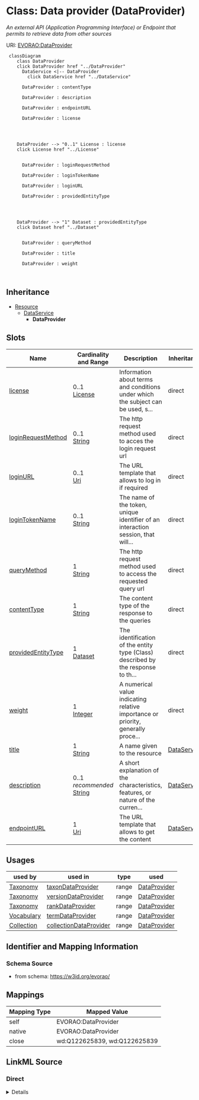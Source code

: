 

# Class: Data provider (DataProvider) 


_An external API (Application Programming Interface) or Endpoint that permits to retrieve data from other sources_





URI: [EVORAO:DataProvider](https://w3id.org/evorao/DataProvider)






```mermaid
 classDiagram
    class DataProvider
    click DataProvider href "../DataProvider"
      DataService <|-- DataProvider
        click DataService href "../DataService"
      
      DataProvider : contentType
        
      DataProvider : description
        
      DataProvider : endpointURL
        
      DataProvider : license
        
          
    
    
    DataProvider --> "0..1" License : license
    click License href "../License"

        
      DataProvider : loginRequestMethod
        
      DataProvider : loginTokenName
        
      DataProvider : loginURL
        
      DataProvider : providedEntityType
        
          
    
    
    DataProvider --> "1" Dataset : providedEntityType
    click Dataset href "../Dataset"

        
      DataProvider : queryMethod
        
      DataProvider : title
        
      DataProvider : weight
        
      
```





## Inheritance
* [Resource](Resource.md)
    * [DataService](DataService.md)
        * **DataProvider**



## Slots

| Name | Cardinality and Range | Description | Inheritance |
| ---  | --- | --- | --- |
| [license](license.md) | 0..1 <br/> [License](License.md) | Information about terms and conditions under which the subject can be used, s... | direct |
| [loginRequestMethod](loginRequestMethod.md) | 0..1 <br/> [String](String.md) | The http request method used to acces the login request url | direct |
| [loginURL](loginURL.md) | 0..1 <br/> [Uri](Uri.md) | The URL template that allows to log in if required | direct |
| [loginTokenName](loginTokenName.md) | 0..1 <br/> [String](String.md) | The name of the token, unique identifier of an interaction session, that will... | direct |
| [queryMethod](queryMethod.md) | 1 <br/> [String](String.md) | The http request method used to access the requested query url | direct |
| [contentType](contentType.md) | 1 <br/> [String](String.md) | The content type of the response to the queries | direct |
| [providedEntityType](providedEntityType.md) | 1 <br/> [Dataset](Dataset.md) | The identification of the entity type (Class) described by the response to th... | direct |
| [weight](weight.md) | 1 <br/> [Integer](Integer.md) | A numerical value indicating relative importance or priority, generally proce... | direct |
| [title](title.md) | 1 <br/> [String](String.md) | A name given to the resource | [DataService](DataService.md) |
| [description](description.md) | 0..1 _recommended_ <br/> [String](String.md) | A short explanation of the characteristics, features, or nature of the curren... | [DataService](DataService.md) |
| [endpointURL](endpointURL.md) | 1 <br/> [Uri](Uri.md) | The URL template that allows to get the content | [DataService](DataService.md) |





## Usages

| used by | used in | type | used |
| ---  | --- | --- | --- |
| [Taxonomy](Taxonomy.md) | [taxonDataProvider](taxonDataProvider.md) | range | [DataProvider](DataProvider.md) |
| [Taxonomy](Taxonomy.md) | [versionDataProvider](versionDataProvider.md) | range | [DataProvider](DataProvider.md) |
| [Taxonomy](Taxonomy.md) | [rankDataProvider](rankDataProvider.md) | range | [DataProvider](DataProvider.md) |
| [Vocabulary](Vocabulary.md) | [termDataProvider](termDataProvider.md) | range | [DataProvider](DataProvider.md) |
| [Collection](Collection.md) | [collectionDataProvider](collectionDataProvider.md) | range | [DataProvider](DataProvider.md) |






## Identifier and Mapping Information







### Schema Source


* from schema: https://w3id.org/evorao/




## Mappings

| Mapping Type | Mapped Value |
| ---  | ---  |
| self | EVORAO:DataProvider |
| native | EVORAO:DataProvider |
| close | wd:Q122625839, wd:Q122625839 |







## LinkML Source

<!-- TODO: investigate https://stackoverflow.com/questions/37606292/how-to-create-tabbed-code-blocks-in-mkdocs-or-sphinx -->

### Direct

<details>
```yaml
name: DataProvider
description: An external API (Application Programming Interface) or Endpoint that
  permits to retrieve data from other sources
title: Data provider
from_schema: https://w3id.org/evorao/
close_mappings:
- wd:Q122625839
- wd:Q122625839
is_a: DataService
slots:
- license
- loginRequestMethod
- loginURL
- loginTokenName
- queryMethod
- contentType
- providedEntityType
- weight
slot_usage:
  license:
    name: license
    description: Information about terms and conditions under which the subject can
      be used, shared, or distributed, indicating any restrictions or permissions
    title: license
    exact_mappings:
    - dct:license
    domain_of:
    - DataProvider
    - File
    range: License
    required: false
    multivalued: false
  loginRequestMethod:
    name: loginRequestMethod
    description: The http request method used to acces the login request url
    title: login request method
    close_mappings:
    - dcat:endpointDescription
    ifabsent: string(GET)
    domain_of:
    - DataProvider
    range: string
    required: false
    multivalued: false
  loginURL:
    name: loginURL
    description: The URL template that allows to log in if required
    title: login URL
    close_mappings:
    - wdp:P1630
    - dcat:endpointDescription
    domain_of:
    - DataProvider
    range: uri
    required: false
    multivalued: false
  loginTokenName:
    name: loginTokenName
    description: The name of the token, unique identifier of an interaction session,
      that will have to be reused as credential in the query
    title: login token name
    close_mappings:
    - dcat:endpointDescription
    domain_of:
    - DataProvider
    range: string
    required: false
    multivalued: false
  queryMethod:
    name: queryMethod
    description: The http request method used to access the requested query url
    title: query method
    close_mappings:
    - dcat:endpointDescription
    domain_of:
    - DataProvider
    range: string
    required: true
    multivalued: false
  contentType:
    name: contentType
    description: The content type of the response to the queries
    title: content type
    close_mappings:
    - dct:format
    ifabsent: string(JSON)
    domain_of:
    - DataProvider
    range: string
    required: true
    multivalued: false
  providedEntityType:
    name: providedEntityType
    description: The identification of the entity type (Class) described by the response
      to the query
    title: provided entity type
    exact_mappings:
    - dcat:servesDataset
    domain_of:
    - DataProvider
    range: Dataset
    required: true
    multivalued: false
  weight:
    name: weight
    description: A numerical value indicating relative importance or priority, generally
      processed in ascending order. This weight helps prioritize content when organizing
      or processing data. Its value can be negative, with a default set to 0
    title: weight
    comments:
    - The lowest weighted Data providers are triggered first, this may be usefull
      to populate at first entities that are referenced by others (e.g. Version ahead
      of Rank ahead of Taxon)
    close_mappings:
    - adms:status
    domain_of:
    - DataProvider
    - Term
    range: integer
    required: true
    multivalued: false

```
</details>

### Induced

<details>
```yaml
name: DataProvider
description: An external API (Application Programming Interface) or Endpoint that
  permits to retrieve data from other sources
title: Data provider
from_schema: https://w3id.org/evorao/
close_mappings:
- wd:Q122625839
- wd:Q122625839
is_a: DataService
slot_usage:
  license:
    name: license
    description: Information about terms and conditions under which the subject can
      be used, shared, or distributed, indicating any restrictions or permissions
    title: license
    exact_mappings:
    - dct:license
    domain_of:
    - DataProvider
    - File
    range: License
    required: false
    multivalued: false
  loginRequestMethod:
    name: loginRequestMethod
    description: The http request method used to acces the login request url
    title: login request method
    close_mappings:
    - dcat:endpointDescription
    ifabsent: string(GET)
    domain_of:
    - DataProvider
    range: string
    required: false
    multivalued: false
  loginURL:
    name: loginURL
    description: The URL template that allows to log in if required
    title: login URL
    close_mappings:
    - wdp:P1630
    - dcat:endpointDescription
    domain_of:
    - DataProvider
    range: uri
    required: false
    multivalued: false
  loginTokenName:
    name: loginTokenName
    description: The name of the token, unique identifier of an interaction session,
      that will have to be reused as credential in the query
    title: login token name
    close_mappings:
    - dcat:endpointDescription
    domain_of:
    - DataProvider
    range: string
    required: false
    multivalued: false
  queryMethod:
    name: queryMethod
    description: The http request method used to access the requested query url
    title: query method
    close_mappings:
    - dcat:endpointDescription
    domain_of:
    - DataProvider
    range: string
    required: true
    multivalued: false
  contentType:
    name: contentType
    description: The content type of the response to the queries
    title: content type
    close_mappings:
    - dct:format
    ifabsent: string(JSON)
    domain_of:
    - DataProvider
    range: string
    required: true
    multivalued: false
  providedEntityType:
    name: providedEntityType
    description: The identification of the entity type (Class) described by the response
      to the query
    title: provided entity type
    exact_mappings:
    - dcat:servesDataset
    domain_of:
    - DataProvider
    range: Dataset
    required: true
    multivalued: false
  weight:
    name: weight
    description: A numerical value indicating relative importance or priority, generally
      processed in ascending order. This weight helps prioritize content when organizing
      or processing data. Its value can be negative, with a default set to 0
    title: weight
    comments:
    - The lowest weighted Data providers are triggered first, this may be usefull
      to populate at first entities that are referenced by others (e.g. Version ahead
      of Rank ahead of Taxon)
    close_mappings:
    - adms:status
    domain_of:
    - DataProvider
    - Term
    range: integer
    required: true
    multivalued: false
attributes:
  license:
    name: license
    description: Information about terms and conditions under which the subject can
      be used, shared, or distributed, indicating any restrictions or permissions
    title: license
    from_schema: https://w3id.org/evorao/
    exact_mappings:
    - dct:license
    rank: 1000
    alias: license
    owner: DataProvider
    domain_of:
    - DataProvider
    - File
    range: License
    required: false
    multivalued: false
  loginRequestMethod:
    name: loginRequestMethod
    description: The http request method used to acces the login request url
    title: login request method
    from_schema: https://w3id.org/evorao/
    close_mappings:
    - dcat:endpointDescription
    rank: 1000
    ifabsent: string(GET)
    alias: loginRequestMethod
    owner: DataProvider
    domain_of:
    - DataProvider
    range: string
    required: false
    multivalued: false
    equals_string_in:
    - GET
    - POST
  loginURL:
    name: loginURL
    description: The URL template that allows to log in if required
    title: login URL
    from_schema: https://w3id.org/evorao/
    close_mappings:
    - wdp:P1630
    - dcat:endpointDescription
    rank: 1000
    alias: loginURL
    owner: DataProvider
    domain_of:
    - DataProvider
    range: uri
    required: false
    multivalued: false
  loginTokenName:
    name: loginTokenName
    description: The name of the token, unique identifier of an interaction session,
      that will have to be reused as credential in the query
    title: login token name
    from_schema: https://w3id.org/evorao/
    close_mappings:
    - dcat:endpointDescription
    rank: 1000
    alias: loginTokenName
    owner: DataProvider
    domain_of:
    - DataProvider
    range: string
    required: false
    multivalued: false
  queryMethod:
    name: queryMethod
    description: The http request method used to access the requested query url
    title: query method
    from_schema: https://w3id.org/evorao/
    close_mappings:
    - dcat:endpointDescription
    rank: 1000
    alias: queryMethod
    owner: DataProvider
    domain_of:
    - DataProvider
    range: string
    required: true
    multivalued: false
    equals_string_in:
    - GET
    - POST
  contentType:
    name: contentType
    description: The content type of the response to the queries
    title: content type
    from_schema: https://w3id.org/evorao/
    close_mappings:
    - dct:format
    rank: 1000
    ifabsent: string(JSON)
    alias: contentType
    owner: DataProvider
    domain_of:
    - DataProvider
    range: string
    required: true
    multivalued: false
  providedEntityType:
    name: providedEntityType
    description: The identification of the entity type (Class) described by the response
      to the query
    title: provided entity type
    from_schema: https://w3id.org/evorao/
    exact_mappings:
    - dcat:servesDataset
    rank: 1000
    alias: providedEntityType
    owner: DataProvider
    domain_of:
    - DataProvider
    range: Dataset
    required: true
    multivalued: false
  weight:
    name: weight
    description: A numerical value indicating relative importance or priority, generally
      processed in ascending order. This weight helps prioritize content when organizing
      or processing data. Its value can be negative, with a default set to 0
    title: weight
    comments:
    - The lowest weighted Data providers are triggered first, this may be usefull
      to populate at first entities that are referenced by others (e.g. Version ahead
      of Rank ahead of Taxon)
    from_schema: https://w3id.org/evorao/
    close_mappings:
    - adms:status
    rank: 1000
    ifabsent: int(0)
    alias: weight
    owner: DataProvider
    domain_of:
    - DataProvider
    - Term
    range: integer
    required: true
    multivalued: false
  title:
    name: title
    description: A name given to the resource
    title: title
    comments:
    - 'The title of the item should be as short and descriptive as possible. E.g.
      for virus products it should basically be based on the following Pattern:

      ''Virus name'', ''virus host type'', ''collection year'', ''country of collection''
      ex ''suspected epidemiological origin'', ''genotype'', ''strain'', ''variant
      name or specific feature'
    from_schema: https://w3id.org/evorao/
    close_mappings:
    - rdfs:label
    - schema:name
    rank: 1000
    slot_uri: dct:title
    alias: title
    owner: DataProvider
    domain_of:
    - DataService
    - Dataset
    - Publication
    - Term
    - License
    - Certification
    range: string
    required: true
    multivalued: false
  description:
    name: description
    description: A short explanation of the characteristics, features, or nature of
      the current item
    title: description
    comments:
    - 'Describe this item in few lines. This description will serve as a summary to
      present the resource.

      '
    from_schema: https://w3id.org/evorao/
    exact_mappings:
    - schema:description
    close_mappings:
    - schema:description
    rank: 1000
    slot_uri: dct:description
    alias: description
    owner: DataProvider
    domain_of:
    - DataService
    - Dataset
    - Term
    - PersonOrOrganization
    - File
    - ContactPoint
    - License
    - Certification
    range: string
    required: false
    recommended: true
    multivalued: false
  endpointURL:
    name: endpointURL
    description: The URL template that allows to get the content
    title: endpoint URL
    from_schema: https://w3id.org/evorao/
    close_mappings:
    - wdp:P1630
    rank: 1000
    slot_uri: dcat:endpointURL
    alias: endpointURL
    owner: DataProvider
    domain_of:
    - DataService
    range: uri
    required: true
    multivalued: false

```
</details>